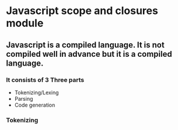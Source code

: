 # Javascript scope and closures module

## Javascript is a compiled language. It is not compiled well in advance but it is a compiled language.

### It consists of 3 Three parts
* Tokenizing/Lexing
* Parsing
* Code generation


### Tokenizing